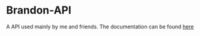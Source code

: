 # Brandon-API
A API used mainly by me and friends. 
The documentation can be found [here](DOCUMENTATION.md)
